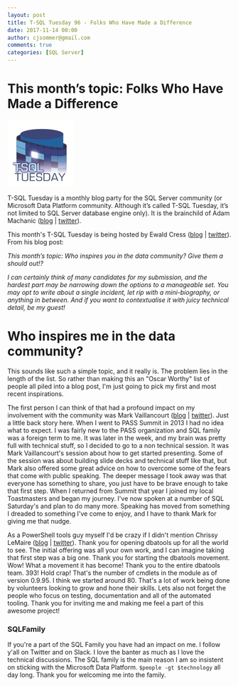 ```yaml
---
layout: post
title: T-SQL Tuesday 96 - Folks Who Have Made a Difference
date: 2017-11-14 00:00
author: cjsommer@gmail.com
comments: true
categories: [SQL Server]
---
```

# This month’s topic: Folks Who Have Made a Difference

[img_tsql2sday_logo]: /img/TSQLTuesday.jpg
[url_am_blog]: http://sqlblog.com/blogs/adam_machanic/
[url_am_twitter]: https://twitter.com/AdamMachanic

[url_host_blog]: https://sqlonice.com/tsql-tuesday-96-folks-who-have-made-a-difference/
[url_host_twitter]: https://twitter.com/sqlOnIce

[url_markv_blog]: http://markvsql.com/
[url_markv_twitter]: https://twitter.com/markvsql

[url_cl_blog]: https://dbatools.io/
[url_cl_twitter]: https://twitter.com/cl

![T-SQL Tuesday][img_tsql2sday_logo]

T-SQL Tuesday is a monthly blog party for the SQL Server community (or Microsoft Data Platform community. Although it’s called T-SQL Tuesday, it’s not limited to SQL Server database engine only). It is the brainchild of Adam Machanic ([blog][url_am_blog] &#124; [twitter][url_am_twitter]).

This month's T-SQL Tuesday is being hosted by Ewald Cress ([blog][url_host_blog] &#124; [twitter][url_host_twitter]). From his blog post:

_This month’s topic: Who inspires you in the data community? Give them a should out!?_

_I can certainly think of many candidates for my submission, and the hardest part may be narrowing down the options to a manageable set. You may opt to write about a single incident, let rip with a mini-biography, or anything in between. And if you want to contextualise it with juicy technical detail, be my guest!_

# Who inspires me in the data community?
This sounds like such a simple topic, and it really is. The problem lies in the length of the list. So rather than making this an "Oscar Worthy" list of people all piled into a blog post, I'm just going to pick my first and most recent inspirations. 

The first person I can think of that had a profound impact on my involvement with the community was Mark Vaillancourt ([blog][url_markv_blog] &#124; [twitter][url_markv_twitter]). Just a little back story here. When I went to PASS Summit in 2013 I had no idea what to expect. I was fairly new to the PASS organization and SQL family was a foreign term to me. It was later in the week, and my brain was pretty full with technical stuff, so I decided to go to a non technical session. It was Mark Vaillancourt's session about how to get started presenting. Some of the session was about building slide decks and technical stuff like that, but Mark also offered some great advice on how to overcome some of the fears that come with public speaking. The deeper message I took away was that everyone has something to share, you just have to be brave enough to take that first step. When I returned from Summit that year I joined my local Toastmasters and began my journey. I've now spoken at a number of SQL Saturday's and plan to do many more. Speaking has moved from something I dreaded to something I've come to enjoy, and I have to thank Mark for giving me that nudge.

As a PowerShell tools guy myself I'd be crazy if I didn't mention Chrissy LeMaire ([blog][url_cl_blog] &#124; [twitter][url_cl_twitter]). Thank you for opening dbatools up for all the world to see. The initial offering was all your own work, and I can imagine taking that first step was a big one. Thank you for starting the dbatools movement. Wow! What a movement it has become! Thank you to the entire dbatools team. 393! Hold crap! That's the number of cmdlets in the module as of version 0.9.95. I think we started around 80. That's a lot of work being done by volunteers looking to grow and hone their skills. Lets also not forget the people who focus on testing, documentation and all of the automated tooling. Thank you for inviting me and making me feel a part of this awesome project!

### SQLFamily
If you're a part of the SQL Family you have had an impact on me. I follow y'all on Twitter and on Slack. I love the banter as much as I love the technical discussions. The SQL family is the main reason I am so insistent on sticking with the Microsoft Data Platform. `$people -gt $technology` all day long. Thank you for welcoming me into the family.
